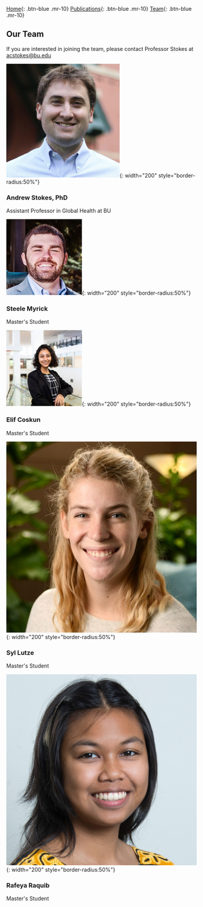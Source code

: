 [Home](https://mortality-surv-and-reporting-proj.github.io/){: .btn-blue .mr-10} 
[Publications](http://www.google.com){: .btn-blue .mr-10} 
[Team](https://mortality-surv-and-reporting-proj.github.io/team){: .btn-blue .mr-10} 

## Our Team 
If you are interested in joining the team, please contact Professor Stokes at acstokes@bu.edu 

![Stokes Photo](Photos/Stokes.jpg){: width="200" style="border-radius:50%"}
### Andrew Stokes, PhD
Assistant Professor in Global Health at BU 

![Steele Photo](Photos/Steele.jpeg){: width="200" style="border-radius:50%"}
### Steele Myrick
Master's Student

![Elif Photo](Photos/Elif.jpeg){: width="200" style="border-radius:50%"}
### Elif Coskun
Master's Student 

![Syl Photo](Photos/Syl.jpeg){: width="200" style="border-radius:50%"}
### Syl Lutze
Master's Student

![Rafeya Photo](Photos/Rafeya.jpeg){: width="200" style="border-radius:50%"}
### Rafeya Raquib 
Master's Student 